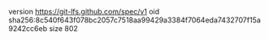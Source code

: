 version https://git-lfs.github.com/spec/v1
oid sha256:8c540f643f078bc2057c7518aa99429a3384f7064eda7432707f15a9242cc6eb
size 802
